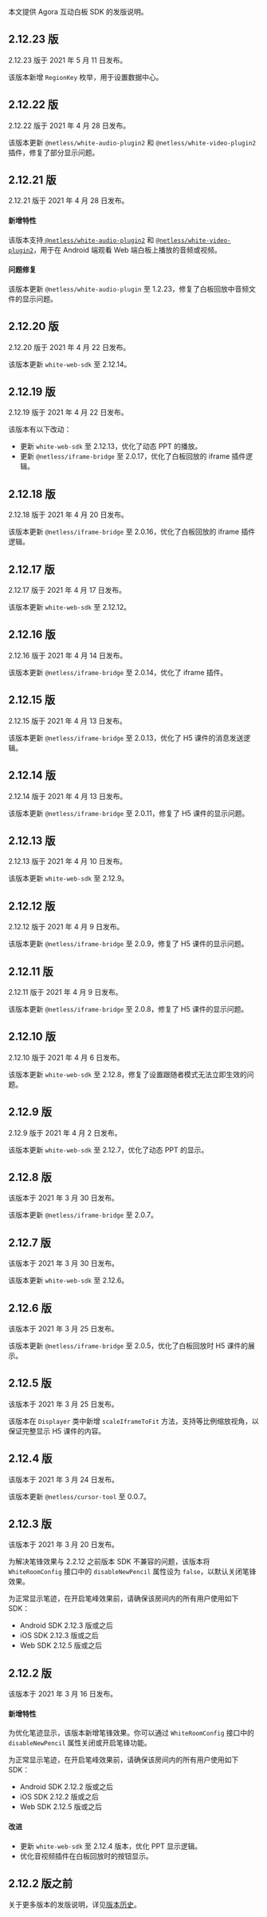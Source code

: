 本文提供 Agora 互动白板 SDK 的发版说明。

## 2.12.23 版

2.12.23 版于 2021 年 5 月 11 日发布。

该版本新增 `RegionKey` 枚举，用于设置数据中心。

## 2.12.22 版

2.12.22 版于 2021 年 4 月 28 日发布。

该版本更新 `@netless/white-audio-plugin2` 和 `@netless/white-video-plugin2 `插件，修复了部分显示问题。

## 2.12.21 版

2.12.21 版于 2021 年 4 月 28 日发布。

#### 新增特性

该版本支持[ `@netless/white-audio-plugin2`](https://github.com/netless-io/whiteboard-demo/tree/master/packages/white-audio-plugin) 和 [`@netless/white-video-plugin2`](https://github.com/netless-io/react-whiteboard/tree/master/packages/white-video-plugin)，用于在 Android 端观看 Web 端白板上播放的音频或视频。

#### 问题修复

该版本更新 `@netless/white-audio-plugin` 至 1.2.23，修复了白板回放中音频文件的显示问题。

## 2.12.20 版

2.12.20 版于 2021 年 4 月 22 日发布。

该版本更新 `white-web-sdk` 至 2.12.14。

## 2.12.19 版

2.12.19 版于 2021 年 4 月 22 日发布。

该版本有以下改动：

- 更新 `white-web-sdk` 至 2.12.13，优化了动态 PPT 的播放。
- 更新 `@netless/iframe-bridge` 至 2.0.17，优化了白板回放的 iframe 插件逻辑。

## 2.12.18 版

2.12.18 版于 2021 年 4 月 20 日发布。

该版本更新 `@netless/iframe-bridge` 至 2.0.16，优化了白板回放的 iframe 插件逻辑。

## 2.12.17 版

2.12.17 版于 2021 年 4 月 17 日发布。

该版本更新 `white-web-sdk` 至 2.12.12。

## 2.12.16 版

2.12.16 版于 2021 年 4 月 14 日发布。

该版本更新 `@netless/iframe-bridge` 至 2.0.14，优化了 iframe 插件。

## 2.12.15 版

2.12.15 版于 2021 年 4 月 13 日发布。

该版本更新 `@netless/iframe-bridge` 至 2.0.13，优化了 H5 课件的消息发送逻辑。

## 2.12.14 版

2.12.14 版于 2021 年 4 月 13 日发布。

该版本更新 `@netless/iframe-bridge` 至 2.0.11，修复了 H5 课件的显示问题。

## 2.12.13 版

2.12.13 版于 2021 年 4 月 10 日发布。

该版本更新 `white-web-sdk` 至 2.12.9。

## 2.12.12 版

2.12.12 版于 2021 年 4 月 9 日发布。

该版本更新 `@netless/iframe-bridge` 至 2.0.9，修复了 H5 课件的显示问题。

## 2.12.11 版

2.12.11 版于 2021 年 4 月 9 日发布。

该版本更新 `@netless/iframe-bridge` 至 2.0.8，修复了 H5 课件的显示问题。

## 2.12.10 版

2.12.10 版于 2021 年 4 月 6 日发布。

该版本更新 `white-web-sdk` 至 2.12.8，修复了设置跟随者模式无法立即生效的问题。

## 2.12.9 版

2.12.9 版于 2021 年 4 月 2 日发布。

该版本更新 `white-web-sdk` 至 2.12.7，优化了动态 PPT 的显示。

## 2.12.8 版

该版本于 2021 年 3 月 30 日发布。

该版本更新 `@netless/iframe-bridge` 至 2.0.7。

## 2.12.7 版

该版本于 2021 年 3 月 30 日发布。

该版本更新 `white-web-sdk` 至 2.12.6。

## 2.12.6 版

该版本于 2021 年 3 月 25 日发布。

该版本更新 `@netless/iframe-bridge` 至 2.0.5，优化了白板回放时 H5 课件的展示。

## 2.12.5 版

该版本于 2021 年 3 月 25 日发布。

该版本在 `Displayer` 类中新增 `scaleIframeToFit` 方法，支持等比例缩放视角，以保证完整显示 H5 课件的内容。

## 2.12.4 版

该版本于 2021 年 3 月 24 日发布。

该版本更新 `@netless/cursor-tool` 至 0.0.7。

## 2.12.3 版

该版本于 2021 年 3 月 20 日发布。

为解决笔锋效果与 2.2.12 之前版本 SDK 不兼容的问题，该版本将 `WhiteRoomConfig` 接口中的 `disableNewPencil` 属性设为 `false`，以默认关闭笔锋效果。

<div class="alert note">为正常显示笔迹，在开启笔峰效果前，请确保该房间内的所有用户使用如下 SDK：

- Android SDK 2.12.3 版或之后
- iOS SDK 2.12.3 版或之后
- Web SDK 2.12.5 版或之后</div>

## 2.12.2 版

该版本于 2021 年 3 月 16 日发布。

#### 新增特性

为优化笔迹显示，该版本新增笔锋效果。你可以通过 `WhiteRoomConfig` 接口中的 `disableNewPencil` 属性关闭或开启笔锋功能。

<div class="alert note">为正常显示笔迹，在开启笔峰效果前，请确保该房间内的所有用户使用如下 SDK：

- Android SDK 2.12.2 版或之后
- iOS SDK 2.12.2 版或之后
- Web SDK 2.12.5 版或之后</div>

#### 改进

- 更新 `white-web-sdk` 至 2.12.4 版本，优化 PPT 显示逻辑。
- 优化音视频插件在白板回放时的按钮显示。

## 2.12.2 版之前

关于更多版本的发版说明，详见[版本历史](https://developer.netless.link/ios-zh/home/ios-changelog)。

